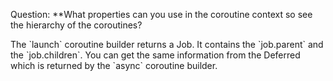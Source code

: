 Question:
**What properties can you use in the coroutine context so see the hierarchy of the coroutines?
<div class="hint">
  The `launch` coroutine builder returns a Job. It contains the `job.parent` and the `job.children`. You can get the same information from the Deferred which is returned by the `async` coroutine builder. 
</div>

